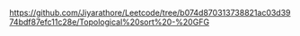 https://github.com/Jiyarathore/Leetcode/tree/b074d870313738821ac03d3974bdf87efc11c28e/Topological%20sort%20-%20GFG
